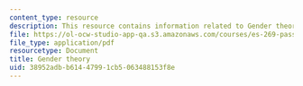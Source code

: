 ```yaml
---
content_type: resource
description: This resource contains information related to Gender theory.
file: https://ol-ocw-studio-app-qa.s3.amazonaws.com/courses/es-269-passing-flexibility-in-race-and-gender-spring-2009/38952adbb61447991cb5063488153f8e_MITES_269S09_lec5_Class5.pdf
file_type: application/pdf
resourcetype: Document
title: Gender theory
uid: 38952adb-b614-4799-1cb5-063488153f8e
---
```


